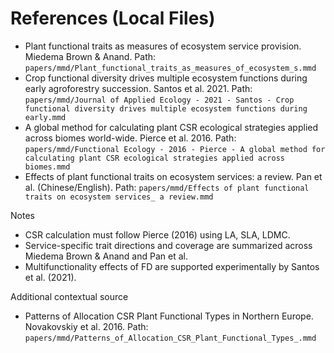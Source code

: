 # References (Local Files)
 
- Plant functional traits as measures of ecosystem service provision. Miedema Brown & Anand. Path: `papers/mmd/Plant_functional_traits_as_measures_of_ecosystem_s.mmd`
- Crop functional diversity drives multiple ecosystem functions during early agroforestry succession. Santos et al. 2021. Path: `papers/mmd/Journal of Applied Ecology - 2021 - Santos - Crop functional diversity drives multiple ecosystem functions during early.mmd`
- A global method for calculating plant CSR ecological strategies applied across biomes world-wide. Pierce et al. 2016. Path: `papers/mmd/Functional Ecology - 2016 - Pierce - A global method for calculating plant CSR ecological strategies applied across biomes.mmd`
- Effects of plant functional traits on ecosystem services: a review. Pan et al. (Chinese/English). Path: `papers/mmd/Effects of plant functional traits on ecosystem services_ a review.mmd`
 
Notes
 
- CSR calculation must follow Pierce (2016) using LA, SLA, LDMC.
- Service-specific trait directions and coverage are summarized across Miedema Brown & Anand and Pan et al.
- Multifunctionality effects of FD are supported experimentally by Santos et al. (2021).
 
Additional contextual source
 
- Patterns of Allocation CSR Plant Functional Types in Northern Europe. Novakovskiy et al. 2016. Path: `papers/mmd/Patterns_of_Allocation_CSR_Plant_Functional_Types_.mmd`
 
